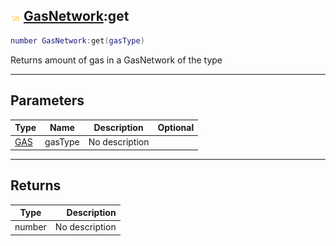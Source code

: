 ## ![shared](.gitbook/assets/shared.png) [GasNetwork](./readme/GasNetwork/README.md):get

```lua
number GasNetwork:get(gasType)
```

Returns amount of gas in a GasNetwork of the type

------
## Parameters

| Type   | Name | Description | Optional |
| ------ | ---- | ----------- | -------: |
| [GAS](./readme/GAS/README.md) | gasType | No description |  |


------
## Returns

| Type   | Description |
| ------ | ----------: |
| number | No description |

